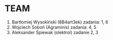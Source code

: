 # TEAM
1. Bartłomiej Wysokiński (8B4art3ek) zadania: 1, 6
2. Wojciech Soboń (Agraminis) zadania: 4, 5
3. Aleksander Śpiewak (olektrol) zadanie 2, 3
